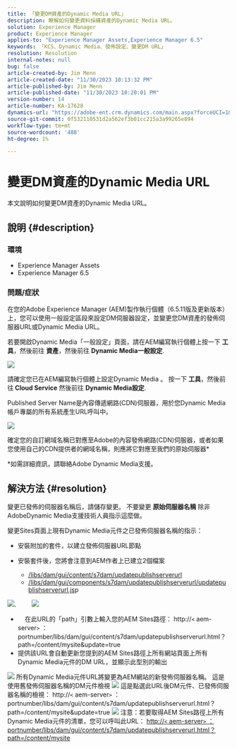 ```yaml
---
title: 「變更DM資產的Dynamic Media URL」
description: 瞭解如何變更資料採礦資產的Dynamic Media URL。
solution: Experience Manager
product: Experience Manager
applies-to: "Experience Manager Assets,Experience Manager 6.5"
keywords: 「KCS、Dynamic Media、發佈設定、變更DM URL」
resolution: Resolution
internal-notes: null
bug: false
article-created-by: Jim Menn
article-created-date: "11/30/2023 10:13:32 PM"
article-published-by: Jim Menn
article-published-date: "11/30/2023 10:20:01 PM"
version-number: 14
article-number: KA-17628
dynamics-url: "https://adobe-ent.crm.dynamics.com/main.aspx?forceUCI=1&pagetype=entityrecord&etn=knowledgearticle&id=0ec551ae-cd8f-ee11-8179-6045bd006268"
source-git-commit: 0f532110531d2a562ef3b01cc215a3a99265e894
workflow-type: tm+mt
source-wordcount: '488'
ht-degree: 1%

---
```


# 變更DM資產的Dynamic Media URL


本文說明如何變更DM資產的Dynamic Media URL。

## 說明 {#description}


### 環境

- Experience Manager Assets
- Experience Manager 6.5



### 問題/症狀


在您的Adobe Experience Manager (AEM)製作執行個體（6.5.11版及更新版本）上，您可以使用一般設定區段來設定DM伺服器設定，並變更您DM資產的發佈伺服器URL或Dynamic Media URL。

若要開啟Dynamic Media「一般設定」頁面，請在AEM編寫執行個體上按一下 <b>工具</b>，然後前往 <b>資產</b>，然後前往 <b>Dynamic Media一般設定</b>.

![](assets/___12c551ae-cd8f-ee11-8179-6045bd006268___.png)

請確定您已在AEM編寫執行個體上設定Dynamic Media 。 按一下 <b>工具</b>，然後前往<b> Cloud Service</b> 然後前往 <b>Dynamic Media設定</b>.

Published Server Name是內容傳遞網路(CDN)伺服器，用於您Dynamic Media帳戶專屬的所有系統產生URL呼叫中。

![](assets/___16c551ae-cd8f-ee11-8179-6045bd006268___.png)

確定您的自訂網域名稱已對應至Adobe的內容發佈網路(CDN)伺服器，或者如果您使用自己的CDN提供者的網域名稱，則應將它對應至我們的原始伺服器\*

\*如需詳細資訊，請聯絡Adobe Dynamic Media支援。


## 解決方法 {#resolution}


變更已發佈的伺服器名稱后，請儲存變更。 不要變更 <b>原始伺服器名稱</b> 除非AdobeDynamic Media支援技術人員指示這麼做。

變更Sites頁面上現有Dynamic Media元件之已發佈伺服器名稱的指示：

- 安裝附加的套件，以建立發佈伺服器URL節點
- 安裝套件後，您將會注意到AEM作者上已建立2個檔案

   - [/libs/dam/gui/content/s7dam/updatepublishserverurl](http://vgaur-wx-1:4502/crx/de/index.jsp#/crx.default/jcr%3aroot/libs/dam/gui/content/s7dam/updatepublishserverurl "以CRXDE Lite檢視路徑")
   - [/libs/dam/gui/components/s7dam/updatepublishserverurl/updatepublishserverurl.js](http://vgaur-wx-1:4502/crx/de/index.jsp#/crx.default/jcr%3aroot/libs/dam/gui/components/s7dam/updatepublishserverurl/updatepublishserverurl.jsp "以CRXDE Lite檢視路徑")p


![](assets/d326656d-3f49-ec11-8c62-000d3a5cbc3f.png).         ![](assets/20fc6673-3f49-ec11-8c62-000d3a5cbc3f.png)

- &#x200B; &#x200B;&#x200B; &#x200B;&#x200B; &#x200B; &#x200B;在此URL的「path」引數上輸入您的AEM Sites路徑： http://`<` aem-server`>` ：portnumber/libs/dam/gui/content/s7dam/updatepublishserverurl.html？path=/content/mysite&amp;update=&#x200B;true&#x200B; &#x200B; &#x200B;&#x200B; &#x200B; &#x200B;
- 提供該URL會自動更新您提到的AEM Sites路徑上所有網站頁面上所有Dynamic Media元件的DM URL，並顯示此型別的輸出


![](assets/12ef597f-3f49-ec11-8c62-000d3a5cbc3f.png)
所有Dynamic Media元件URL將變更為AEM網站的新發佈伺服器名稱。
這是使用舊發佈伺服器名稱的DM元件檢視
![](assets/59f64ca5-4049-ec11-8c62-000d3a5cbc3f.png)
這是點選此URL後DM元件、已發佈伺服器名稱的檢視： http://`<` aem-server`>` ：portnumber/libs/dam/gui/content/s7dam/updatepublishserverurl.html？path=/content/mysite&amp;update=true
![](assets/7a7449b1-4049-ec11-8c62-000d3a5cbc3f.png)
注意：若要取得AEM Sites路徑上所有Dynamic Media元件的清單，您可以呼叫此URL： <u style="text-decoration:underline">http://`<` aem-server`>` ：portnumber/libs/dam/gui/content/s7dam/updatepublishserverurl.html？path=/content/mysite</u>

&#x200B; &#x200B;&#x200B; &#x200B;&#x200B; &#x200B; &#x200B;
